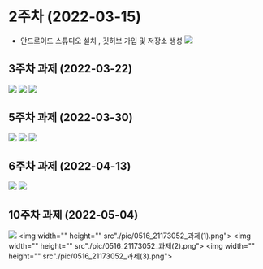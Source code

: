# 2주차 (2022-03-15)
 - 안드로이드 스튜디오 설치 , 깃허브 가입 및 저장소 생성
<img width="" height="" src="./pic/2st.png.png"></img>

## 3주차 과제 (2022-03-22)
<img width="" height="" src="./pic/3주차_네이버 .png"></img>
<img width="" height="" src="./pic/3주차_메인 .png"></img>
<img width="" height="" src="./pic/3주차_전화 .png"></img>

## 5주차 과제 (2022-03-30)
<img width="" height="" src="./pic/스크린샷(93).png"></img>
<img width="" height="" src="./pic/스크린샷(94).png"></img>
<img width="" height="" src="./pic/스크린샷(96).png"></img>

## 6주차 과제 (2022-04-13)
<img width="" height="" src="./pic/스크린샷(101).png"></img>
<img width="" height="" src="./pic/스크린샷(100).png"></img>

## 10주차 과제 (2022-05-04)
<img width="" height="" src="./pic/0516_21173052_우명지_실습과제 (2).png"></img>
<img width="" height="" src"./pic/0516_21173052_과제(1).png"></img>
<img width="" height="" src"./pic/0516_21173052_과제(2).png"></img>
<img width="" height="" src"./pic/0516_21173052_과제(3).png"></img>

